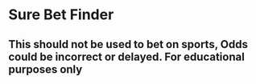 # Sure Bet Finder
## This should not be used to bet on sports, Odds could be incorrect or delayed. For educational purposes only
